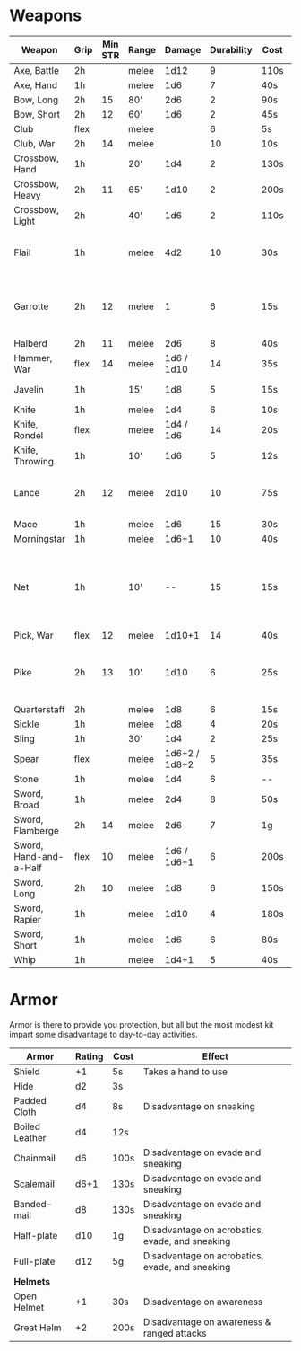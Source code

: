 # Weapons
| Weapon                 | Grip | Min STR | Range | Damage        | Durability | Cost | Features                                                                |
| ---------------------- | ---- | ------- | ----- | ------------- | ---------- | ---- | ----------------------------------------------------------------------- |
| Axe, Battle            | 2h   |         | melee | 1d12          | 9          | 110s |                                                                         |
| Axe, Hand              | 1h   |         | melee | 1d6           | 7          | 40s  |                                                                         |
| Bow, Long              | 2h   | 15      | 80'   | 2d6           | 2          | 90s  |                                                                         |
| Bow, Short             | 2h   | 12      | 60'   | 1d6           | 2          | 45s  |                                                                         |
| Club                   | flex |         | melee |               | 6          | 5s   |                                                                         |
| Club, War              | 2h   | 14      | melee |               | 10         | 10s  |                                                                         |
| Crossbow, Hand         | 1h   |         | 20'   | 1d4           | 2          | 130s |                                                                         |
| Crossbow, Heavy        | 2h   | 11      | 65'   | 1d10          | 2          | 200s |                                                                         |
| Crossbow, Light        | 2h   |         | 40'   | 1d6           | 2          | 110s |                                                                         |
| Flail                  | 1h   |         | melee | 4d2           | 10         | 30s  | No damage against armored targets                                       |
| Garrotte               | 2h   | 12      | melee | 1             | 6          | 15s  | can be used while grappling for 3d4 damage.                             |
| Halberd                | 2h   | 11      | melee | 2d6           | 8          | 40s  |                                                                         |
| Hammer, War            | flex | 14      | melee | 1d6 / 1d10    | 14         | 35s  |                                                                         |
| Javelin                | 1h   |         | 15'   | 1d8           | 5          | 15s  | recoverable 5/6                                                         |
| Knife                  | 1h   |         | melee | 1d4           | 6          | 10s  |                                                                         |
| Knife, Rondel          | flex |         | melee | 1d4 / 1d6     | 14         | 20s  |                                                                         |
| Knife, Throwing        | 1h   |         | 10'   | 1d6           | 5          | 12s  |                                                                         |
| Lance                  | 2h   | 12      | melee | 2d10          | 10         | 75s  | only functional on horseback                                            |
| Mace                   | 1h   |         | melee | 1d6           | 15         | 30s  |                                                                         |
| Morningstar            | 1h   |         | melee | 1d6+1         | 10         | 40s  |                                                                         |
| Net                    | 1h   |         | 10'   | --            | 15         | 15s  | On success target is considered prone until they pass a DC10 brawl test |
| Pick, War              | flex | 12      | melee | 1d10+1        | 14         | 40s  |                                                                         |
| Pike                   | 2h   | 13      | 10'   | 1d10          | 6          | 25s  | not thrown, just really long. Can't be used indoors.                    |
| Quarterstaff           | 2h   |         | melee | 1d8           | 6          | 15s  |                                                                         |
| Sickle                 | 1h   |         | melee | 1d8           | 4          | 20s  |                                                                         |
| Sling                  | 1h   |         | 30'   | 1d4           | 2          | 25s  |                                                                         |
| Spear                  | flex |         | melee | 1d6+2 / 1d8+2 | 5          | 35s  |                                                                         |
| Stone                  | 1h   |         | melee | 1d4           | 6          | --   |                                                                         |
| Sword, Broad           | 1h   |         | melee | 2d4           | 8          | 50s  |                                                                         |
| Sword, Flamberge       | 2h   | 14      | melee | 2d6           | 7          | 1g   |                                                                         |
| Sword, Hand-and-a-Half | flex | 10      | melee | 1d6 / 1d6+1   | 6          | 200s |                                                                         |
| Sword, Long            | 2h   | 10      | melee | 1d8           | 6          | 150s |                                                                         |
| Sword, Rapier          | 1h   |         | melee | 1d10          | 4          | 180s |                                                                         |
| Sword, Short           | 1h   |         | melee | 1d6           | 6          | 80s  |                                                                         |
| Whip                   | 1h   |         | melee | 1d4+1         | 5          | 40s  |                                                                         |


# Armor
Armor is there to provide you protection, but all but the most modest kit impart some disadvantage to day-to-day activities.

| Armor          | Rating | Cost | Effect                                          |
| -------------- | ------ | ---- | ----------------------------------------------- |
| Shield         | +1     | 5s   | Takes a hand to use                             |
| Hide           | d2     | 3s   |                                                 |
| Padded Cloth   | d4     | 8s   | Disadvantage on sneaking                        |
| Boiled Leather | d4     | 12s  |                                                 |
| Chainmail      | d6     | 100s | Disadvantage on evade and sneaking              |
| Scalemail      | d6+1   | 130s | Disadvantage on evade and sneaking              |
| Banded-mail    | d8     | 130s | Disadvantage on evade and sneaking              |
| Half-plate     | d10    | 1g   | Disadvantage on acrobatics, evade, and sneaking |
| Full-plate     | d12    | 5g   | Disadvantage on acrobatics, evade, and sneaking |
| **Helmets**    |        |      |                                                 |
| Open Helmet    | +1     | 30s  | Disadvantage on awareness                       |
| Great Helm     | +2     | 200s | Disadvantage on awareness & ranged attacks      |
